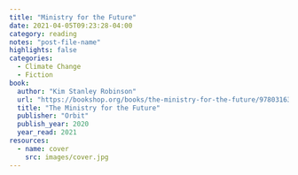 ```yaml
---
title: "Ministry for the Future"
date: 2021-04-05T09:23:28-04:00
category: reading
notes: "post-file-name"
highlights: false
categories:
  - Climate Change
  - Fiction
book:
  author: "Kim Stanley Robinson"
  url: "https://bookshop.org/books/the-ministry-for-the-future/9780316300131"
  title: "The Ministry for the Future"
  publisher: "Orbit"
  publish_year: 2020
  year_read: 2021
resources:
  - name: cover
    src: images/cover.jpg
---
```


